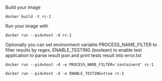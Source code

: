 Build your image
```
docker build -t rc-1
```

Run your image with

```
docker run --pid=host -d rc-1
```

Optionally you can set environment variable PROCESS_NAME_FILTER to filter results by regex,
ENABLE_TESTING (boolean) to enable test application to parse result json and print tests result into error.txt

```
docker run --pid=host -d -e PROCESS_NAME_FILTER='containerd' rc-1

docker run --pid=host -d -e ENABLE_TESTING=true rc-1

```
